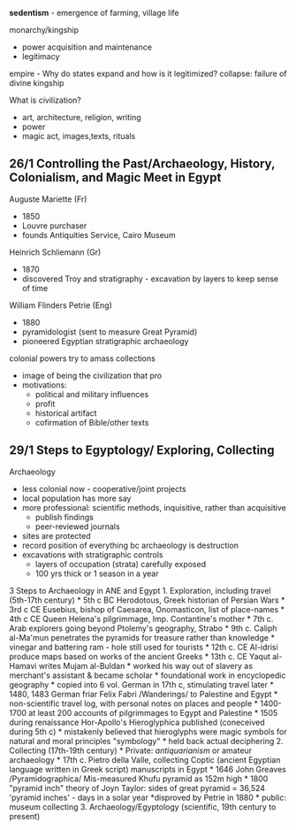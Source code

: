 **sedentism** - emergence of farming, village life

monarchy/kingship
- power acquisition and maintenance
- legitimacy

empire - Why do states expand and how is it legitimized?
collapse: failure of divine kingship

What is civilization?
- art, architecture, religion, writing
- power
- magic act, images,texts, rituals


26/1 Controlling the Past/Archaeology, History, Colonialism, and Magic Meet in Egypt
---
Auguste Mariette (Fr)
- 1850
- Louvre purchaser
- founds Antiquities Service, Cairo Museum

Heinrich Schliemann (Gr)
- 1870
- discovered Troy and stratigraphy - excavation by layers to keep sense of time

William Flinders Petrie (Eng)
- 1880
- pyramidologist (sent to measure Great Pyramid)
- pioneered Egyptian stratigraphic archaeology

colonial powers try to amass collections
- image of being the civilization that pro
- motivations:
	* political and military influences
	* profit
	* historical artifact
	* cofirmation of Bible/other texts

29/1 Steps to Egyptology/ Exploring, Collecting
---
Archaeology
- less colonial now - cooperative/joint projects
- local population has more say
- more professional: scientific methods, inquisitive, rather than acquisitive
	* publish findings
	* peer-reviewed journals
- sites are protected
- record position of everything bc archaeology is destruction
- excavations with stratigraphic controls
	* layers of occupation (strata) carefully exposed
	* 100 yrs thick or 1 season in a year

3 Steps to Archaeology in ANE and Egypt
	1. Exploration, including travel (5th-17th century)
		* 5th c BC Herodotous, Greek historian of Persian Wars
		* 3rd c CE Eusebius, bishop of Caesarea, Onomasticon, list of place-names
		* 4th c CE Queen Helena's pilgrimmage, Imp. Contantine's mother
		* 7th c. Arab explorers going beyond Ptolemy's geography, Strabo
		* 9th c. Caliph al-Ma'mun penetrates the pyramids for treasure rather than knowledge
			* vinegar and battering ram - hole still used for tourists
		* 12th c. CE Al-idrisi produce maps based on works of the ancient Greeks
		* 13th c. CE Yaqut al-Hamavi writes Mujam al-Buldan
			* worked his way out of slavery as merchant's assistant & became scholar
			* foundational work in encyclopedic geography
		* 	copied into 6 vol. German in 17th c, stimulating travel later
		* 1480, 1483 German friar Felix Fabri /Wanderings/ to Palestine and Egypt
			* non-scientific travel log, with personal notes on places and people
		* 1400-1700 at least 200 accounts of pilgrimmages to Egypt and Palestine
		* 1505 during renaissance Hor-Apollo's Hieroglyphica published (coneceived during 5th c)
			* mistakenly believed that hieroglyphs were magic symbols for natural and moral principles "symbology"
			* held back actual deciphering
	2. Collecting (17th-19th century)
		* Private: _antiquarianism_ or amateur archaeology
			* 17th c. Pietro della Valle, collecting Coptic (ancient Egyptian language written in Greek script) manuscripts in Egypt
			* 1646 John Greaves /Pyramidographica/ Mis-measured Khufu pyramid as 152m high
			* 1800 "pyramid inch" theory of Joyn Taylor: sides of great pyramid = 36,524 'pyramid inches' - days in a solar year
			*disproved by Petrie in 1880
		* public: museum collecting
	3. Archaeology/Egyptology (scientific, 19th century to present)